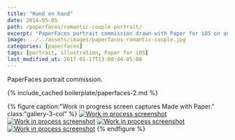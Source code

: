 ```yaml
---
title: "Hand on hand"
date: 2014-05-05
path: /paperfaces/romantic-couple-portrait/
excerpt: "PaperFaces portrait commission drawn with Paper for iOS on an iPad."
image: ../../assets/images/paperfaces-romantic-couple.jpg
categories: [paperfaces]
tags: [portrait, illustration, Paper for iOS]
last_modified_at: 2017-01-17T13:00:44-05:00
---
```


PaperFaces portrait commission.

{% include_cached boilerplate/paperfaces-2.md %}

{% figure caption:"Work in progress screen captures Made with Paper." class:"gallery-3-col" %}
[![Work in process screenshot](../../assets/images/paperfaces-romantic-couple-process-1-600.jpg)](../../assets/images/paperfaces-romantic-couple-process-1-lg.jpg) [![Work in process screenshot](../../assets/images/paperfaces-romantic-couple-process-2-600.jpg)](../../assets/images/paperfaces-romantic-couple-process-2-lg.jpg) [![Work in process screenshot](../../assets/images/paperfaces-romantic-couple-process-3-600.jpg)](../../assets/images/paperfaces-romantic-couple-process-3-lg.jpg) [![Work in process screenshot](../../assets/images/paperfaces-romantic-couple-process-4-600.jpg)](../../assets/images/paperfaces-romantic-couple-process-4-lg.jpg)
{% endfigure %}
